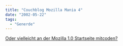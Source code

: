 ```yaml
---
title: "Couchblog Mozilla Mania 4"
date: "2002-05-22"
tags:
  - "Generde"
---
```


[Oder vielleicht an der Mozilla 1.0 Startseite mitcoden?](http://mozilla.weebeastie.net/1.0startpageinvite.shtml)
